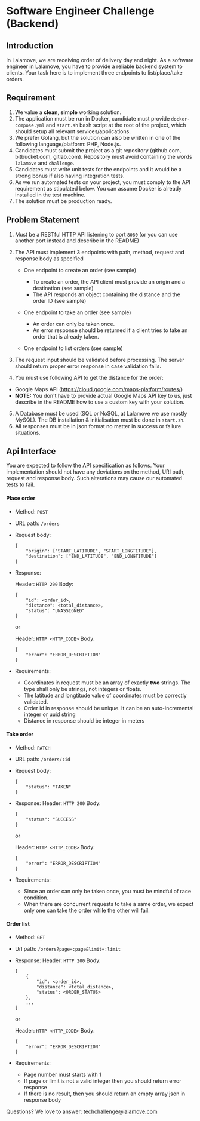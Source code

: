 # Software Engineer Challenge (Backend)

## Introduction

In Lalamove, we are receiving order of delivery day and night. As a software engineer in Lalamove, you have to provide a reliable backend system to clients. Your task here is to implement three endpoints to list/place/take orders.

## Requirement

1. We value a **clean**, **simple** working solution.
2. The application must be run in Docker, candidate must provide `docker-compose.yml` and `start.sh` bash script at the root of the project, which should setup all relevant services/applications.
3. We prefer Golang, but the solution can also be written in one of the following language/platform: PHP, Node.js.
4. Candidates must submit the project as a git repository (github.com, bitbucket.com, gitlab.com). Repository must avoid containing the words `lalamove` and `challenge`.
5. Candidates must write unit tests for the endpoints and it would be a strong bonus if also having integration tests.
6. As we run automated tests on your project, you must comply to the API requirement as stipulated below. You can assume Docker is already installed in the test machine.
7. The solution must be production ready.

## Problem Statement

1. Must be a RESTful HTTP API listening to port `8080` (or you can use another port instead and describe in the README)
2. The API must implement 3 endpoints with path, method, request and response body as specified
    - One endpoint to create an order (see sample)
        - To create an order, the API client must provide an origin and a destination (see sample)
        - The API responds an object containing the distance and the order ID (see sample)

    - One endpoint to take an order (see sample)
        - An order can only be taken once.
        - An error response should be returned if a client tries to take an order that is already taken.

    - One endpoint to list orders (see sample)

3. The request input should be validated before processing. The server should return proper error response in case validation fails.
4. You must use following API to get the distance for the order:
- Google Maps API (https://cloud.google.com/maps-platform/routes/)
- **NOTE:** You don't have to provide actual Google Maps API key to us, just describe in the README how to use a custom key with your solution.
5. A Database must be used (SQL or NoSQL, at Lalamove we use mostly MySQL). The DB installation & initialisation must be done in `start.sh`.
6. All responses must be in json format no matter in success or failure situations.


## Api Interface

You are expected to follow the API specification as follows. Your implementation should not have any deviations on the method, URI path, request and response body. Such alterations may cause our automated tests to fail.

#### Place order

  - Method: `POST`
  - URL path: `/orders`
  - Request body:

    ```
    {
        "origin": ["START_LATITUDE", "START_LONGTITUDE"],
        "destination": ["END_LATITUDE", "END_LONGTITUDE"]
    }
    ```

  - Response:

    Header: `HTTP 200`
    Body:
      ```
      {
          "id": <order_id>,
          "distance": <total_distance>,
          "status": "UNASSIGNED"
      }
      ```
    or

    Header: `HTTP <HTTP_CODE>`
    Body:

      ```
      {
          "error": "ERROR_DESCRIPTION"
      }
      ```

  - Requirements:

    - Coordinates in request must be an array of exactly **two** strings. The type shall only be strings, not integers or floats.
    - The latitude and longtitude value of coordinates must be correctly validated.
    - Order id in response should be unique. It can be an auto-incremental integer or uuid string
    - Distance in response should be integer in meters


#### Take order

  - Method: `PATCH`
  - URL path: `/orders/:id`
  - Request body:
    ```
    {
        "status": "TAKEN"
    }
    ```
  - Response:
    Header: `HTTP 200`
    Body:
      ```
      {
          "status": "SUCCESS"
      }
      ```
    or

    Header: `HTTP <HTTP_CODE>`
    Body:
      ```
      {
          "error": "ERROR_DESCRIPTION"
      }
      ```

  - Requirements:

    - Since an order can only be taken once, you must be mindful of race condition.
    - When there are concurrent requests to take a same order, we expect only one can take the order while the other will fail.


#### Order list

  - Method: `GET`
  - Url path: `/orders?page=:page&limit=:limit`
  - Response:
    Header: `HTTP 200`
    Body:
      ```
      [
          {
              "id": <order_id>,
              "distance": <total_distance>,
              "status": <ORDER_STATUS>
          },
          ...
      ]
      ```

    or

    Header: `HTTP <HTTP_CODE>` Body:

    ```
    {
        "error": "ERROR_DESCRIPTION"
    }
    ```

  - Requirements:

    - Page number must starts with 1
    - If page or limit is not a valid integer then you should return error response
    - If there is no result, then you should return an empty array json in response body

Questions? We love to answer: techchallenge@lalamove.com
